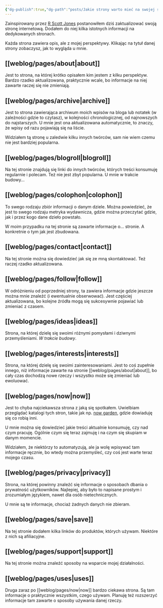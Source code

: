 ```yaml
---
{"dg-publish":true,"dg-path":"posts/Jakie strony warto mieć na swojej stronie internetowej.md","dg-permalink":"website-setup-2024","permalink":"/website-setup-2024/","tags":["WeblogPoMo2024"]}
---
```



Zainspirowany przez [R Scott Jones](https://rscottjones.com/pages-you-should-have-on-your-personal-website/) postanowiłem dziś zaktualizować swoją stronę internetową. Dodałem do niej kilka istotnych informacji na dedykowanych stronach.

Każda strona zawiera opis, ale z mojej perspektywy. Klikając na tytuł danej strony zobaczysz, jak to wygląda u mnie.

## [[weblog/pages/about\|about]]

Jest to strona, na której krótko opisałem kim jestem z kilku perspektyw. Bardzo rzadko aktualizowana, praktycznie wcale, bo informacje na niej zawarte raczej się nie zmieniają.

## [[weblog/pages/archive\|archive]]

Jest to strona zawierająca archiwum moich wpisów na bloga lub notatek (w zależności gdzie to czytasz), w kolejności chronologicznej, od najnowszych do najstarszych. U mnie jest ona aktualizowana automatycznie, to znaczy, że wpisy od razu pojawiają się na liście.

Widziałem tą stronę u zaledwie kilku innych twórców, sam nie wiem czemu nie jest bardziej popularna.

## [[weblog/pages/blogroll\|blogroll]]

Na tej stronie znajdują się linki do innych twórców, których treści konsumuję regularnie i polecam. Też nie jest zbyt popularna. U mnie w trakcie budowy...

## [[weblog/pages/colophon\|colophon]]

To swego rodzaju zbiór informacji o danym dziele. Można powiedzieć, że jest to swego rodzaju metryka wydawnicza, gdzie można przeczytać gdzie, jak i przez kogo dane dzieło powstało.

W moim przypadku na tej stronie są zawarte informacje o... stronie. A konkretnie o tym jak jest zbudowana.

## [[weblog/pages/contact\|contact]]

Na tej stronie można się dowiedzieć jak się ze mną skontaktować. Też raczej rzadko aktualizowana.

## [[weblog/pages/follow\|follow]]

W odróżnieniu od poprzedniej strony, ta zawiera informacje gdzie jeszcze można mnie znaleźć (i ewentualnie obserwować). Jest częściej aktualizowana, bo kolejne źródła mogą się sukcesywnie pojawiać lub zmieniać z czasem.

## [[weblog/pages/ideas\|ideas]]

Strona, na której dzielę się swoimi różnymi pomysłami i dziwnymi przemyśleniami. *W trakcie budowy*.

## [[weblog/pages/interests\|interests]]

Strona, na której dzielę się swoimi zainteresowaniami. Jest to coś zupełnie innego, niż informacje zawarte na stronie [[weblog/pages/about\|about]], bo cały czas dochodzą nowe rzeczy i wszystko może się zmieniać lub ewoluować.

## [[weblog/pages/now\|now]]

Jest to chyba najciekawsza strona z jaką się spotkałem. Uwielbiam przeglądać katalogi tych stron, takie jak np. [now garden](https://now.garden/), gdzie dowiaduję się co robią inni.

U mnie można się dowiedzieć jakie treści aktualnie konsumuję, czy nad czym pracuję. Ogólnie czym się teraz zajmuję i na czym się skupiam w danym momencie.

Widziałem, że niektórzy to automatyzują, ale ja wolę wpisywać tam informacje ręcznie, bo wtedy można przemyśleć, czy coś jest warte teraz mojego czasu.

## [[weblog/pages/privacy\|privacy]]

Strona, na której powinny znaleźć się informacje o sposobach dbania o prywatność użytkowników. Najlepiej, aby było to napisane prostym i zrozumiałym językiem, nawet dla osób nietechnicznych.

U mnie są te informacje, chociaż żadnych danych nie zbieram.

## [[weblog/pages/save\|save]]

Na tej stronie dodałem kilka linków do produktów, których używam. Niektóre z nich są afiliacyjne.

## [[weblog/pages/support\|support]]

Na tej stronie można znaleźć sposoby na wsparcie mojej działalności.

## [[weblog/pages/uses\|uses]]

Druga zaraz po [[weblog/pages/now\|now]] bardzo ciekawa strona. Są tam informacje o praktycznie wszystkim, czego używam. Planuję też rozszerzyć informacje tam zawarte o sposoby używania danej rzeczy.
